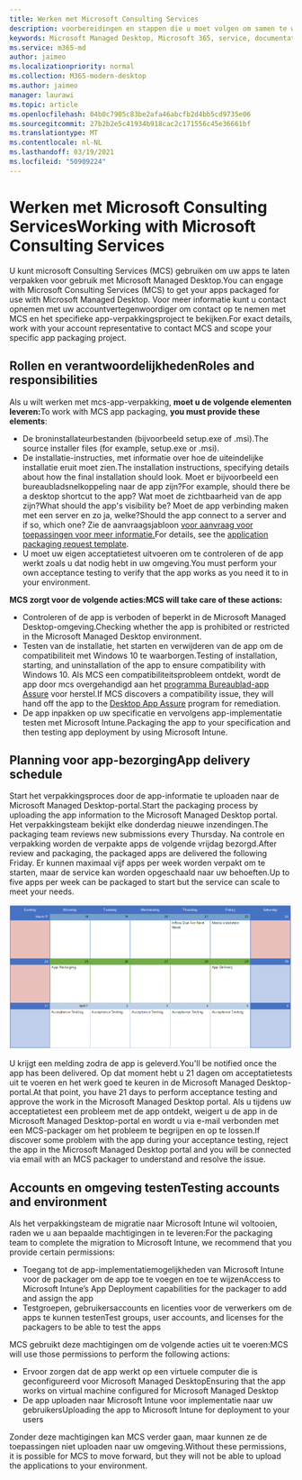 ```yaml
---
title: Werken met Microsoft Consulting Services
description: voorbereidingen en stappen die u moet volgen om samen te werken met MCS om uw apps te verpakken
keywords: Microsoft Managed Desktop, Microsoft 365, service, documentatie, apps, MCS, verpakking
ms.service: m365-md
author: jaimeo
ms.localizationpriority: normal
ms.collection: M365-modern-desktop
ms.author: jaimeo
manager: laurawi
ms.topic: article
ms.openlocfilehash: 04b0c7905c83be2afa46abcfb2d4bb5cd9735e06
ms.sourcegitcommit: 27b2b2e5c41934b918cac2c171556c45e36661bf
ms.translationtype: MT
ms.contentlocale: nl-NL
ms.lasthandoff: 03/19/2021
ms.locfileid: "50909224"
---
```

# <a name="working-with-microsoft-consulting-services"></a><span data-ttu-id="62b88-104">Werken met Microsoft Consulting Services</span><span class="sxs-lookup"><span data-stu-id="62b88-104">Working with Microsoft Consulting Services</span></span>

<span data-ttu-id="62b88-105">U kunt microsoft Consulting Services (MCS) gebruiken om uw apps te laten verpakken voor gebruik met Microsoft Managed Desktop.</span><span class="sxs-lookup"><span data-stu-id="62b88-105">You can engage with Microsoft Consulting Services (MCS) to get your apps packaged for use with Microsoft Managed Desktop.</span></span> <span data-ttu-id="62b88-106">Voor meer informatie kunt u contact opnemen met uw accountvertegenwoordiger om contact op te nemen met MCS en het specifieke app-verpakkingsproject te bekijken.</span><span class="sxs-lookup"><span data-stu-id="62b88-106">For exact details, work with your account representative to contact MCS and scope your specific app packaging project.</span></span>

## <a name="roles-and-responsibilities"></a><span data-ttu-id="62b88-107">Rollen en verantwoordelijkheden</span><span class="sxs-lookup"><span data-stu-id="62b88-107">Roles and responsibilities</span></span>

<span data-ttu-id="62b88-108">Als u wilt werken met mcs-app-verpakking, **moet u de volgende elementen leveren:**</span><span class="sxs-lookup"><span data-stu-id="62b88-108">To work with MCS app packaging, **you must provide these elements**:</span></span>

- <span data-ttu-id="62b88-109">De broninstallateurbestanden (bijvoorbeeld setup.exe of .msi).</span><span class="sxs-lookup"><span data-stu-id="62b88-109">The source installer files (for example, setup.exe or .msi).</span></span>
- <span data-ttu-id="62b88-110">De installatie-instructies, met informatie over hoe de uiteindelijke installatie eruit moet zien.</span><span class="sxs-lookup"><span data-stu-id="62b88-110">The installation instructions, specifying details about how the final installation should look.</span></span> <span data-ttu-id="62b88-111">Moet er bijvoorbeeld een bureaubladsnelkoppeling naar de app zijn?</span><span class="sxs-lookup"><span data-stu-id="62b88-111">For example, should there be a desktop shortcut to the app?</span></span> <span data-ttu-id="62b88-112">Wat moet de zichtbaarheid van de app zijn?</span><span class="sxs-lookup"><span data-stu-id="62b88-112">What should the app's visibility be?</span></span> <span data-ttu-id="62b88-113">Moet de app verbinding maken met een server en zo ja, welke?</span><span class="sxs-lookup"><span data-stu-id="62b88-113">Should the app connect to a server and if so, which one?</span></span> <span data-ttu-id="62b88-114">Zie de aanvraagsjabloon [voor aanvraag voor toepassingen voor meer informatie.](https://github.com/MicrosoftDocs/microsoft-365-docs/raw/public/microsoft-365/managed-desktop/get-ready/downloads/app-packaging-template.docx)</span><span class="sxs-lookup"><span data-stu-id="62b88-114">For details, see the [application packaging request template](https://github.com/MicrosoftDocs/microsoft-365-docs/raw/public/microsoft-365/managed-desktop/get-ready/downloads/app-packaging-template.docx).</span></span>
- <span data-ttu-id="62b88-115">U moet uw eigen acceptatietest uitvoeren om te controleren of de app werkt zoals u dat nodig hebt in uw omgeving.</span><span class="sxs-lookup"><span data-stu-id="62b88-115">You must perform your own acceptance testing to verify that the app works as you need it to in your environment.</span></span>

<span data-ttu-id="62b88-116">**MCS zorgt voor de volgende acties:**</span><span class="sxs-lookup"><span data-stu-id="62b88-116">**MCS will take care of these actions:**</span></span>

- <span data-ttu-id="62b88-117">Controleren of de app is verboden of beperkt in de Microsoft Managed Desktop-omgeving.</span><span class="sxs-lookup"><span data-stu-id="62b88-117">Checking whether the app is prohibited or restricted in the Microsoft Managed Desktop environment.</span></span>
- <span data-ttu-id="62b88-118">Testen van de installatie, het starten en verwijderen van de app om de compatibiliteit met Windows 10 te waarborgen.</span><span class="sxs-lookup"><span data-stu-id="62b88-118">Testing of installation, starting, and uninstallation of the app to ensure compatibility with Windows 10.</span></span> <span data-ttu-id="62b88-119">Als MCS een compatibiliteitsprobleem ontdekt, wordt de app door mcs overgehandigd aan het [programma Bureaublad-app Assure](/fasttrack/win-10-desktop-app-assure) voor herstel.</span><span class="sxs-lookup"><span data-stu-id="62b88-119">If MCS discovers a compatibility issue, they will hand off the app to the [Desktop App Assure](/fasttrack/win-10-desktop-app-assure) program for remediation.</span></span>
- <span data-ttu-id="62b88-120">De app inpakken op uw specificatie en vervolgens app-implementatie testen met Microsoft Intune.</span><span class="sxs-lookup"><span data-stu-id="62b88-120">Packaging the app to your specification and then testing app deployment by using Microsoft Intune.</span></span>

## <a name="app-delivery-schedule"></a><span data-ttu-id="62b88-121">Planning voor app-bezorging</span><span class="sxs-lookup"><span data-stu-id="62b88-121">App delivery schedule</span></span>

<span data-ttu-id="62b88-122">Start het verpakkingsproces door de app-informatie te uploaden naar de Microsoft Managed Desktop-portal.</span><span class="sxs-lookup"><span data-stu-id="62b88-122">Start the packaging process by uploading the app information to the Microsoft Managed Desktop portal.</span></span> <span data-ttu-id="62b88-123">Het verpakkingsteam bekijkt elke donderdag nieuwe inzendingen.</span><span class="sxs-lookup"><span data-stu-id="62b88-123">The packaging team reviews new submissions every Thursday.</span></span> <span data-ttu-id="62b88-124">Na controle en verpakking worden de verpakte apps de volgende vrijdag bezorgd.</span><span class="sxs-lookup"><span data-stu-id="62b88-124">After review and packaging, the packaged apps are delivered the following Friday.</span></span> <span data-ttu-id="62b88-125">Er kunnen maximaal vijf apps per week worden verpakt om te starten, maar de service kan worden opgeschaald naar uw behoeften.</span><span class="sxs-lookup"><span data-stu-id="62b88-125">Up to five apps per week can be packaged to start but the service can scale to meet your needs.</span></span>

![agenda met app-instroom op een donderdag (de 21e in dit voorbeeld), mediavalidatie de volgende dag, verpakking op de volgende maandag (de 25e) en app-bezorging op de volgende vrijdag (de 29e)](../../media/MCS-cal.png)

<span data-ttu-id="62b88-127">U krijgt een melding zodra de app is geleverd.</span><span class="sxs-lookup"><span data-stu-id="62b88-127">You'll be notified once the app has been delivered.</span></span> <span data-ttu-id="62b88-128">Op dat moment hebt u 21 dagen om acceptatietests uit te voeren en het werk goed te keuren in de Microsoft Managed Desktop-portal.</span><span class="sxs-lookup"><span data-stu-id="62b88-128">At that point, you have 21 days to perform acceptance testing and approve the work in the Microsoft Managed Desktop portal.</span></span> <span data-ttu-id="62b88-129">Als u tijdens uw acceptatietest een probleem met de app ontdekt, weigert u de app in de Microsoft Managed Desktop-portal en wordt u via e-mail verbonden met een MCS-packager om het probleem te begrijpen en op te lossen.</span><span class="sxs-lookup"><span data-stu-id="62b88-129">If discover some problem with the app during your acceptance testing, reject the app in the Microsoft Managed Desktop portal and you will be connected via email with an MCS packager to understand and resolve the issue.</span></span>

## <a name="testing-accounts-and-environment"></a><span data-ttu-id="62b88-130">Accounts en omgeving testen</span><span class="sxs-lookup"><span data-stu-id="62b88-130">Testing accounts and environment</span></span>

<span data-ttu-id="62b88-131">Als het verpakkingsteam de migratie naar Microsoft Intune wil voltooien, raden we u aan bepaalde machtigingen in te leveren:</span><span class="sxs-lookup"><span data-stu-id="62b88-131">For the packaging team to complete the migration to Microsoft Intune, we recommend that you provide certain permissions:</span></span>
 
-   <span data-ttu-id="62b88-132">Toegang tot de app-implementatiemogelijkheden van Microsoft Intune voor de packager om de app toe te voegen en toe te wijzen</span><span class="sxs-lookup"><span data-stu-id="62b88-132">Access to Microsoft Intune’s App Deployment capabilities for the packager to add and assign the app</span></span> 
-   <span data-ttu-id="62b88-133">Testgroepen, gebruikersaccounts en licenties voor de verwerkers om de apps te kunnen testen</span><span class="sxs-lookup"><span data-stu-id="62b88-133">Test groups, user accounts, and licenses for the packagers to be able to test the apps</span></span>

<span data-ttu-id="62b88-134">MCS gebruikt deze machtigingen om de volgende acties uit te voeren:</span><span class="sxs-lookup"><span data-stu-id="62b88-134">MCS will use those permissions to perform the following actions:</span></span>
 
-   <span data-ttu-id="62b88-135">Ervoor zorgen dat de app werkt op een virtuele computer die is geconfigureerd voor Microsoft Managed Desktop</span><span class="sxs-lookup"><span data-stu-id="62b88-135">Ensuring that the app works on virtual machine configured for Microsoft Managed Desktop</span></span>
-   <span data-ttu-id="62b88-136">De app uploaden naar Microsoft Intune voor implementatie naar uw gebruikers</span><span class="sxs-lookup"><span data-stu-id="62b88-136">Uploading the app to Microsoft Intune for deployment to your users</span></span>

<span data-ttu-id="62b88-137">Zonder deze machtigingen kan MCS verder gaan, maar kunnen ze de toepassingen niet uploaden naar uw omgeving.</span><span class="sxs-lookup"><span data-stu-id="62b88-137">Without these permissions, it is possible for MCS to move forward, but they will not be able to upload the applications to your environment.</span></span>